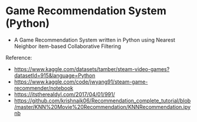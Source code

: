 # Game Recommendation System (Python)

- A Game Recommendation System written in Python using Nearest Neighbor item-based Collaborative Filtering

Reference:
- https://www.kaggle.com/datasets/tamber/steam-video-games?datasetId=915&language=Python
- https://www.kaggle.com/code/jwyang91/steam-game-recommender/notebook
- https://itstherealdyl.com/2017/04/01/991/
- https://github.com/krishnaik06/Recommendation_complete_tutorial/blob/master/KNN%20Movie%20Recommendation/KNNRecommendation.ipynb
